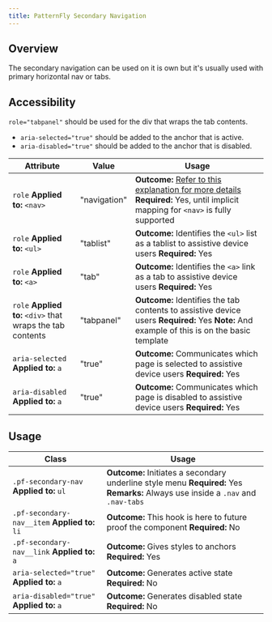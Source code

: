 ```yaml
---
title: PatternFly Secondary Navigation
---
```

## Overview

The secondary navigation can be used on it is own but it's usually used with primary horizontal nav or tabs.

## Accessibility
`role="tabpanel"` should be used for the div that wraps the tab contents.
- `aria-selected="true"` should be added to the anchor that is active.
- `aria-disabled="true"` should be added to the anchor that is disabled.

| Attribute | Value | Usage |
| -- | -- | -- |
| `role` **Applied to:** `<nav>` | "navigation" |  **Outcome:** [Refer to this explanation for more details](http://a11yproject.com/posts/aria-landmark-roles/)   **Required:** Yes, until implicit mapping for `<nav>` is fully supported  |
| `role` **Applied to:** `<ul>` | "tablist" |  **Outcome:** Identifies the `<ul>` list as a tablist to assistive device users   **Required:** Yes |
| `role` **Applied to:** `<a>` | "tab" |  **Outcome:** Identifies the `<a>` link as a tab to assistive device users   **Required:** Yes |
| `role` **Applied to:** `<div>` that wraps the tab contents | "tabpanel" |  **Outcome:** Identifies the tab contents to assistive device users   **Required:** Yes  **Note:** And example of this is on the basic template |
| `aria-selected` **Applied to:** `a` | "true" |   **Outcome:** Communicates which page is selected to assistive device users   **Required:** Yes |
| `aria-disabled` **Applied to:** `a` | "true" |   **Outcome:** Communicates which page is disabled to assistive device users   **Required:** Yes |

## Usage

| Class | Usage |
| -- | -- |
| `.pf-secondary-nav` **Applied to:** `ul` |  **Outcome:** Initiates a secondary underline style menu **Required:** Yes **Remarks:** Always use inside a `.nav` and `.nav-tabs` |
| `.pf-secondary-nav__item` **Applied to:** `li` |  **Outcome:** This hook is here to future proof the component **Required:** No |
| `.pf-secondary-nav__link` **Applied to:** `a` |  **Outcome:** Gives styles to anchors **Required:** Yes |
| `aria-selected="true"` **Applied to:** `a` |  **Outcome:** Generates active state **Required:** No |
| `aria-disabled="true"` **Applied to:** `a` |  **Outcome:** Generates disabled state **Required:** No |
